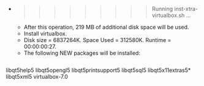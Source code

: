 * >>>>>>>>> Running inst-xtra-virtualbox.sh ...
  * After this operation, 219 MB of additional disk space will be used.
  * Install virtualbox.
  * Disk size = 6837264K. Space Used = 312580K. Runtime = 00:00:00:27.
  * The following NEW packages will be installed:
  ```bash
libqt5help5 libqt5opengl5 libqt5printsupport5 libqt5sql5 libqt5x11extras5*
libqt5xml5 virtualbox-7.0
  ```
